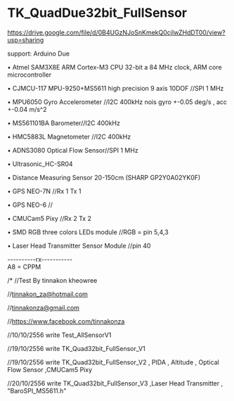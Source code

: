 TK_QuadDue32bit_FullSensor
==========================

https://drive.google.com/file/d/0B4UGzNJoSnKmekQ0cjIwZHdDT00/view?usp=sharing

support:  Arduino Due

• Atmel SAM3X8E ARM Cortex-M3 CPU 32-bit a 84 MHz clock, ARM core microcontroller

• CJMCU-117 MPU-9250+MS5611 high precision 9 axis 10DOF //SPI 1 MHz 

• MPU6050 Gyro Accelerometer //I2C 400kHz nois gyro +-0.05 deg/s , acc +-0.04 m/s^2

• MS561101BA Barometer//I2C 400kHz

• HMC5883L Magnetometer //I2C 400kHz

• ADNS3080 Optical Flow Sensor//SPI 1 MHz 

• Ultrasonic_HC-SR04

• Distance Measuring Sensor 20-150cm (SHARP GP2Y0A02YK0F)

• GPS NEO-7N //Rx 1 Tx 1 

• GPS NEO-6 //

• CMUCam5 Pixy //Rx 2 Tx 2

• SMD RGB three colors LEDs module //RGB = pin 5,4,3

• Laser Head Transmitter Sensor Module //pin 40

----------rx-----------  
A8 = CPPM

/*
//Test By tinnakon kheowree

//tinnakon_za@hotmail.com

//tinnakonza@gmail.com

//https://www.facebook.com/tinnakonza

//10/10/2556    write Test_AllSensorV1

//19/10/2556    write TK_Quad32bit_FullSensor_V1

//19/10/2556    write TK_Quad32bit_FullSensor_V2  , PIDA ,  Altitude , Optical Flow Sensor ,CMUCam5 Pixy

//20/10/2556    write TK_Quad32bit_FullSensor_V3  ,Laser Head Transmitter , "BaroSPI_MS5611.h"
